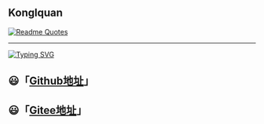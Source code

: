 ## Konglquan
[![Readme Quotes](https://quotes-github-readme.vercel.app/api?type=horizontal&theme=dracula&author=Dambisa%20Moyo&quote=种一棵树最好的时间是十年前，其次是现在。)](https://github.com/konglquan/blog)


---

[![Typing SVG](https://readme-typing-svg.demolab.com?font=Roboto&weight=500&size=50&duration=3000&pause=1000&color=3C61A7&center=true&vCenter=true&multiline=true&random=false&width=1300&height=150&lines=Hello+Hello;I'm+Konglquan+%2C+Welcome+to+my+blog)](https://git.io/typing-svg)









## 😃「[Github地址](https://github.com/konglquan/blog)」

## 😃「[Gitee地址](https://gitee.com/konglquan/blog)」

